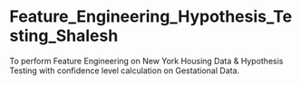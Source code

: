 # Feature_Engineering_Hypothesis_Testing_Shalesh
To perform Feature Engineering on New York Housing Data &amp; Hypothesis Testing with confidence level calculation on Gestational Data. 
